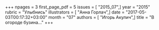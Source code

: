 +++
npages = 3
first_page_pdf = 5
issues = [ "2015_07",]
year = "2015"
rubric = "Улыбнись"
illustrators = [ "Анна Горлач",]
date = "2017-05-03T00:17:32+03:00"
month = "07"
authors = [ "Игорь Акулич",]
title = "В огороде бузина..."
+++
